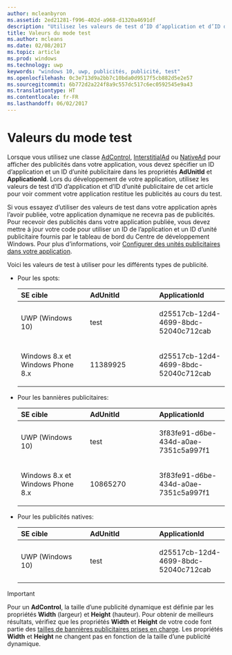 ```yaml
---
author: mcleanbyron
ms.assetid: 2ed21281-f996-402d-a968-d1320a4691df
description: "Utilisez les valeurs de test d’ID d’application et d’ID d’unité publicitaire pour voir comment votre application restitue les publicités au cours du test."
title: Valeurs du mode test
ms.author: mcleans
ms.date: 02/08/2017
ms.topic: article
ms.prod: windows
ms.technology: uwp
keywords: "windows 10, uwp, publicités, publicité, test"
ms.openlocfilehash: 0c3e713d9a2bb7c10bda0d9517f5cb882d5e2e57
ms.sourcegitcommit: 6b772d2a224f8a9c557dc517c6ec0592545e9a43
ms.translationtype: HT
ms.contentlocale: fr-FR
ms.lasthandoff: 06/02/2017
---
```

# <a name="test-mode-values"></a>Valeurs du mode test

Lorsque vous utilisez une classe [AdControl](https://msdn.microsoft.com/library/windows/apps/microsoft.advertising.winrt.ui.adcontrol.aspx), [InterstitialAd](https://msdn.microsoft.com/library/windows/apps/microsoft.advertising.winrt.ui.interstitialad.aspx) ou [NativeAd](https://msdn.microsoft.com/library/windows/apps/microsoft.advertising.winrt.ui.nativead.aspx) pour afficher des publicités dans votre application, vous devez spécifier un ID d’application et un ID d’unité publicitaire dans les propriétés **AdUnitId** et **ApplicationId**. Lors du développement de votre application, utilisez les valeurs de test d’ID d’application et d’ID d’unité publicitaire de cet article pour voir comment votre application restitue les publicités au cours du test.

Si vous essayez d’utiliser des valeurs de test dans votre application après l’avoir publiée, votre application dynamique ne recevra pas de publicités. Pour recevoir des publicités dans votre application publiée, vous devez mettre à jour votre code pour utiliser un ID de l’application et un ID d’unité publicitaire fournis par le tableau de bord du Centre de développement Windows. Pour plus d’informations, voir [Configurer des unités publicitaires dans votre application](set-up-ad-units-in-your-app.md).
 
Voici les valeurs de test à utiliser pour les différents types de publicité.

* Pour les spots:

    <table>
    <colgroup>
    <col width="33%" />
    <col width="33%" />
    <col width="33%" />
    </colgroup>
    <thead>
    <tr class="header">
    <th align="left">SE cible</th>
    <th align="left">AdUnitId</th>
    <th align="left">ApplicationId</th>
    </tr>
    </thead>
    <tbody>
    <tr class="odd">
    <td align="left"><p>UWP (Windows 10)</p></td>
    <td align="left"><p>test</p></td>
    <td align="left"><p>d25517cb-12d4-4699-8bdc-52040c712cab</p></td>
    </tr>
    <tr class="odd">
    <td align="left"><p>Windows 8.x et Windows Phone 8.x</p></td>
    <td align="left"><p>11389925</p></td>
    <td align="left"><p>d25517cb-12d4-4699-8bdc-52040c712cab</p></td>
    </tr>
    </tbody>
    </table>

     
* Pour les bannières publicitaires:

    <table>
    <colgroup>
    <col width="33%" />
    <col width="33%" />
    <col width="33%" />
    </colgroup>
    <thead>
    <tr class="header">
    <th align="left">SE cible</th>
    <th align="left">AdUnitId</th>
    <th align="left">ApplicationId</th>
    </tr>
    </thead>
    <tbody>
    <tr class="odd">
    <td align="left"><p>UWP (Windows 10)</p></td>
    <td align="left"><p>test</p></td>
    <td align="left"><p>3f83fe91-d6be-434d-a0ae-7351c5a997f1</p></td>
    </tr>
    <tr class="even">
    <td align="left"><p>Windows 8.x et Windows Phone 8.x</p></td>
    <td align="left"><p>10865270</p></td>
    <td align="left"><p>3f83fe91-d6be-434d-a0ae-7351c5a997f1</p></td>
    </tr>
    </tbody>
    </table>

* Pour les publicités natives:

    <table>
    <col width="33%" />
    <col width="33%" />
    <col width="33%" />
    </colgroup>
    <thead>
    <tr class="header">
    <th align="left">SE cible</th>
    <th align="left">AdUnitId</th>
    <th align="left">ApplicationId</th>
    </tr>
    </thead>
    <tbody>
    <tr class="odd">
    <td align="left"><p>UWP (Windows 10)</p></td>
    <td align="left"><p>test</p></td>
    <td align="left"><p>d25517cb-12d4-4699-8bdc-52040c712cab</p></td>
    </tbody>
    </table>

> [!IMPORTANT]
> Pour un **AdControl**, la taille d’une publicité dynamique est définie par les propriétés **Width** (largeur) et **Height** (hauteur). Pour obtenir de meilleurs résultats, vérifiez que les propriétés **Width** et **Height** de votre code font partie des [tailles de bannières publicitaires prises en charge](supported-ad-sizes-for-banner-ads.md). Les propriétés **Width** et **Height** ne changent pas en fonction de la taille d’une publicité dynamique.


 

 
